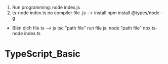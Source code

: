 1.  Run programming: node index.js
2.  ts-node index.ts no compiler file .js --> install npm install @types/node -g

- Biên dịch file ts --> js
  tsc "path file"
  run file js: node "path file"
  npx ts-node index.ts

# TypeScript_Basic
